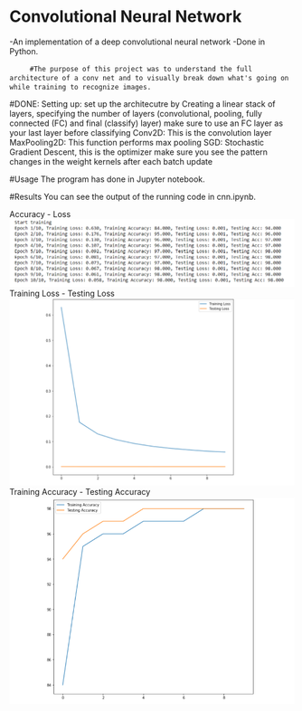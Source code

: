 # Convolutional Neural Network
-An implementation of a deep convolutional neural network
-Done in Python.

         #The purpose of this project was to understand the full architecture of a conv net and to visually break down what's going on while training to recognize images. 

#DONE:
Setting up:
 set up the architecutre by Creating a linear stack of layers, specifying the number of layers (convolutional, pooling, fully connected (FC) and final (classify) layer)
 make sure to use an FC layer as your last layer before classifying
 Conv2D: This is the convolution layer
 MaxPooling2D: This function performs max pooling
 SGD: Stochastic Gradient Descent, this is the optimizer
 make sure you see the pattern changes in the weight kernels after each batch update




#Usage
The program has done in Jupyter notebook.

#Results
You can see the output of the running code in cnn.ipynb.



Accuracy - Loss 
![alt text](https://github.com/algoablo/Pattern-Recognition-2019/blob/master/CNN/Accuracy%20-%20Loss.png)
Training Loss - Testing Loss
![alt text](https://github.com/algoablo/Pattern-Recognition-2019/blob/master/CNN/Figure1.png)
Training Accuracy - Testing Accuracy
![alt text](https://github.com/algoablo/Pattern-Recognition-2019/blob/master/CNN/Figure2.png)
